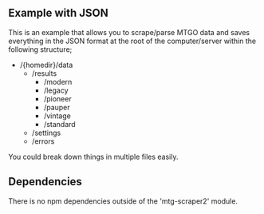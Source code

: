 ## Example with JSON
This is an example that allows you to scrape/parse MTGO data and saves everything
in the JSON format at the root of the computer/server within the following structure;
- /{homedir}/data
  - /results
    - /modern
    - /legacy
    - /pioneer
    - /pauper
    - /vintage
    - /standard
  - /settings
  - /errors

You could break down things in multiple files easily.

## Dependencies
There is no npm dependencies outside of the 'mtg-scraper2' module.
